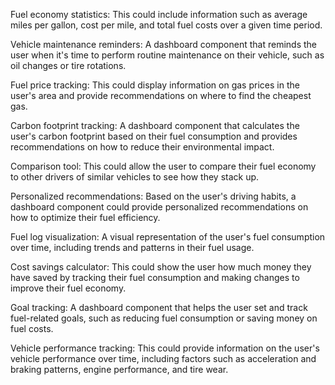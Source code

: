 Fuel economy statistics: This could include information such as average miles per gallon, cost per mile, and total fuel costs over a given time period.

Vehicle maintenance reminders: A dashboard component that reminds the user when it's time to perform routine maintenance on their vehicle, such as oil changes or tire rotations.

Fuel price tracking: This could display information on gas prices in the user's area and provide recommendations on where to find the cheapest gas.

Carbon footprint tracking: A dashboard component that calculates the user's carbon footprint based on their fuel consumption and provides recommendations on how to reduce their environmental impact.

Comparison tool: This could allow the user to compare their fuel economy to other drivers of similar vehicles to see how they stack up.

Personalized recommendations: Based on the user's driving habits, a dashboard component could provide personalized recommendations on how to optimize their fuel efficiency.

Fuel log visualization: A visual representation of the user's fuel consumption over time, including trends and patterns in their fuel usage.

Cost savings calculator: This could show the user how much money they have saved by tracking their fuel consumption and making changes to improve their fuel economy.

Goal tracking: A dashboard component that helps the user set and track fuel-related goals, such as reducing fuel consumption or saving money on fuel costs.

Vehicle performance tracking: This could provide information on the user's vehicle performance over time, including factors such as acceleration and braking patterns, engine performance, and tire wear.
